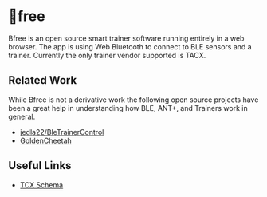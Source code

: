 🚵free
======

Bfree is an open source smart trainer software running entirely in a web
browser. The app is using Web Bluetooth to connect to BLE sensors and a
trainer. Currently the only trainer vendor supported is TACX.

Related Work
------------

While Bfree is not a derivative work the following open source projects have
been a great help in understanding how BLE, ANT+, and Trainers work in general.

- [jedla22/BleTrainerControl](https://github.com/jedla22/BleTrainerControl)
- [GoldenCheetah](https://github.com/GoldenCheetah/GoldenCheetah)

Useful Links
------------

- [TCX Schema](https://www8.garmin.com/xmlschemas/TrainingCenterDatabasev2.xsd)
